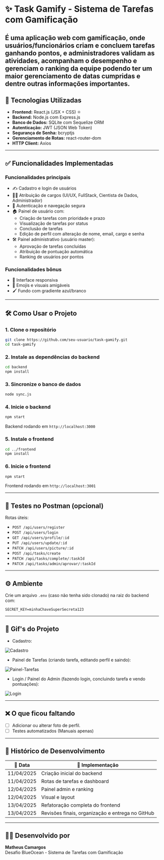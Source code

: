 
# ✨ Task Gamify - Sistema de Tarefas com Gamificação

É uma aplicação web com gamificação, onde usuários/funcionários criam e concluem tarefas ganhando pontos, e administradores validam as atividades, acompanham o desempenho e gerenciam o ranking da equipe podendo ter um maior gerenciamento de datas cumpridas e dentre outras informações importantes.
---

## 🚀 Tecnologias Utilizadas

-  **Frontend:** React.js (JSX + CSS) ⚛
-  **Backend:** Node.js com Express.js
-  **Banco de Dados:** SQLite com Sequelize ORM
-  **Autenticação:** JWT (JSON Web Token)
-  **Segurança de Senha:** bcryptjs
-  **Gerenciamento de Rotas:** react-router-dom
-  **HTTP Client:** Axios

---

## ✅ Funcionalidades Implementadas

### Funcionalidades principais
- ✍️ Cadastro e login de usuários
- 🧑‍💻 Atribuição de cargos (UI/UX, FullStack, Cientista de Dados, Administrador)
- 🔐 Autenticação e navegação segura
- 🏠 Painel de usuário com:
  - Criação de tarefas com prioridade e prazo
  - Visualização de tarefas por status
  - Conclusão de tarefas
  - Edição de perfil com alteração de nome, email, cargo e senha
- 🛠️ Painel administrativo (usuário master):
  - Aprovação de tarefas concluídas
  - Atribuição de pontuação automática
  - Ranking de usuários por pontos

### Funcionalidades bônus
- 📱 Interface responsiva
- 🎨 Emojis e visuais amigáveis
- 🖌️ Fundo com gradiente azul/branco

---

## 🛠️ Como Usar o Projeto

### 1. Clone o repositório

```bash
git clone https://github.com/seu-usuario/task-gamify.git
cd task-gamify
```

### 2. Instale as dependências do backend

```bash
cd backend
npm install
```

### 3. Sincronize o banco de dados

```bash
node sync.js
```

### 4. Inicie o backend

```bash
npm start
```

Backend rodando em `http://localhost:3000`

### 5. Instale o frontend

```bash
cd ../frontend
npm install
```

### 6. Inicie o frontend

```bash
npm start
```

Frontend rodando em `http://localhost:3001`

---

## 🧪 Testes no Postman (opcional)

Rotas úteis:
- `POST /api/users/register`
- `POST /api/users/login`
- `GET /api/users/profile/:id`
- `PUT /api/users/update/:id`
- `PATCH /api/users/picture/:id`
- `POST /api/tasks/create`
- `PATCH /api/tasks/complete/:taskId`
- `PATCH /api/tasks/admin/aprovar/:taskId`

---

## ⚙️ Ambiente

Crie um arquivo `.env` (caso não tenha sido clonado) na raiz do backend com:

```
SECRET_KEY=minhaChaveSuperSecreta123
```

---

## 📸 Gif's do Projeto
- Cadastro:

![Cadastro](https://github.com/user-attachments/assets/2ca9b717-f502-4894-bfc4-cebc48c7877f)


- Painel de Tarefas (criando tarefa, editando perfil e saindo):

![Painel-Tarefas](https://github.com/user-attachments/assets/ae2b6ee8-842c-4573-aeba-010b7398e8bb)


- Login / Painel do Admin (fazendo login, concluindo tarefa e vendo pontuações):

![Login](https://github.com/user-attachments/assets/075b19ab-8466-4ed4-86fd-b4238729ead8)




---

## ❌ O que ficou faltando

- [ ] Adicionar ou alterar foto de perfil.
- [ ] Testes automatizados (Manuais apenas)

---

## 📆 Histórico de Desenvolvimento

| 📅 Data       | 🧩 Implementação                                                                 |
|--------------|----------------------------------------------------------------------------------|
| 11/04/2025   | Criação inicial do backend                                                       |
| 11/04/2025   | Rotas de tarefas e dashboard                                                     |
| 12/04/2025   | Painel admin e ranking                                                           |
| 12/04/2025   | Visual e layout                                                  |
| 13/04/2025   | Refatoração completa do frontend                                                 |
| 13/04/2025   | Revisões finais, organização e entrega no GitHub                                 |

---

## 👨‍💻 Desenvolvido por

**Matheus Camargos**  
Desafio BlueOcean - Sistema de Tarefas com Gamificação  
